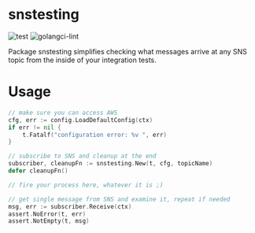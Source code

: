 # snstesting

![test](https://github.com/prozz/snstesting/workflows/test/badge.svg?branch=main)
![golangci-lint](https://github.com/prozz/snstesting/workflows/lint/badge.svg?branch=main)

Package snstesting simplifies checking what messages arrive at any SNS topic from the inside of your integration tests.

# Usage

```go
// make sure you can access AWS
cfg, err := config.LoadDefaultConfig(ctx)
if err != nil {
    t.Fatalf("configuration error: %v ", err)
}

// subscribe to SNS and cleanup at the end
subscriber, cleanupFn := snstesting.New(t, cfg, topicName)
defer cleanupFn()

// fire your process here, whatever it is ;)

// get single message from SNS and examine it, repeat if needed
msg, err := subscriber.Receive(ctx)
assert.NoError(t, err)
assert.NotEmpty(t, msg)
```